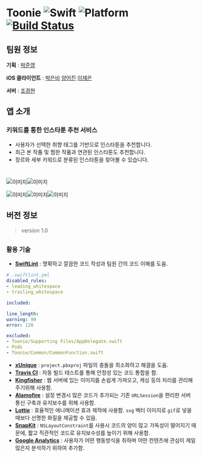 # Toonie  <img alt="Swift" src="https://img.shields.io/badge/swift-4.2-orange.svg"> <img alt="Platform" src="https://img.shields.io/badge/platform-ios-lightgrey.svg"> <a href="https://travis-ci.org/yapp-project/Toonie" target="_blank"><img alt="Build Status" src="https://travis-ci.org/yapp-project/Toonie.svg?branch=master"></a>



## 팀원 정보

**기획** : [박준영](https://github.com/jystory1009)

**iOS 클라이언트** :  [박은비](https://github.com/ebPark9511) [양어진](https://github.com/eojine) [이재은](https://github.com/Jae-eun)

**서버** :  [조경현](https://github.com/EddyJo)



## 앱 소개

### 키워드를 통한 인스타툰 추천 서비스

- 사용자가 선택한 취향 태그를 기반으로 인스타툰을 추천합니다.
- 최근 본 작품 및 찜한 작품과 연관된 인스타툰도 추천합니다.
- 장르와 세부 키워드로 분류된 인스타툰을 찾아볼 수 있습니다.



# #

![이미지](./image/X_01.png)![이미지](./image/X_02.png)

![이미지](./image/X_03.png)![이미지](./image/X_04.png)![이미지](./image/X_05.png)



## 버전 정보 

> version 1.0




## 

### 활용 기술

- **[SwiftLint](https://github.com/realm/SwiftLint)** : 명확하고 깔끔한 코드 작성과 팀원 간의 코드 이해를 도움.

```yaml
# .swiftlint.yml
disabled_rules:
- leading_whitespace
- trailing_whitespace

included:

line_length:
warning: 99
error: 120

excluded:
- Toonie/Supporting Files/AppDelegate.swift
- Pods
- Toonie/Common/CommonFunction.swift
```

- **[xUnique](https://github.com/truebit/xUnique)** : `project.pbxproj` 파일의 충돌을 최소화하고 해결을 도움.
- **[Travis CI](https://travis-ci.org/yapp-project/Toonie)** : 자동 빌드 테스트를 통해 안정성 있는 코드 통합을 함.
- **[Kingfisher](https://github.com/onevcat/Kingfisher)** : 웹 서버에 있는 이미지를 손쉽게 가져오고, 캐싱 등의 처리를 관리해주기위해 사용함.
- **[Alamofire](https://github.com/Alamofire/Alamofire)** : 설정 변경시 많은 코드가 추가되는 기존 `URLSession`을 편리한 서버 통신 구축과 유지보수를 위해 사용함.
- **[Lottie](https://airbnb.design/lottie/)** : 효율적인 애니메이션 효과 제작에 사용함. `svg` 벡터 이미지로 `gif`로 넣을 때보다 선명한 화질을 제공할 수 있음.
- **[SnapKit](http://snapkit.io/)** : `NSLayoutConstraint`를 사용시 코드의 양이 많고 가독성이 떨어지기 때문에, 짧고 직관적인 코드로 유지보수성를 높이기 위해 사용함.
- **[Google Analytics](https://analytics.google.com)** : 사용자가 어떤 행동방식을 취하며 어떤 컨텐츠에 관심이 제일 많은지 분석하기 위하여 추가함.
